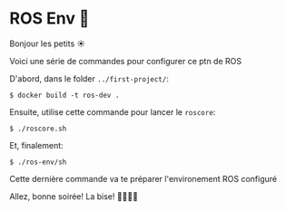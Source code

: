 # ROS Env 🤖

Bonjour les petits ☀️

Voici une série de commandes pour configurer ce ptn de ROS

D'abord, dans le folder `../first-project/`:

```shell
$ docker build -t ros-dev .
```

Ensuite, utilise cette commande pour lancer le `roscore`:

```shell
$ ./roscore.sh
```

Et, finalement:

```shell
$ ./ros-env/sh
```

Cette dernière commande va te préparer l'environement ROS configuré

Allez, bonne soirée! La bise! 💃🏼🕺🏽